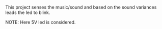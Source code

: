 This project senses the music/sound and based on the sound variances leads the led to blink.

NOTE: Here 5V led is considered.
